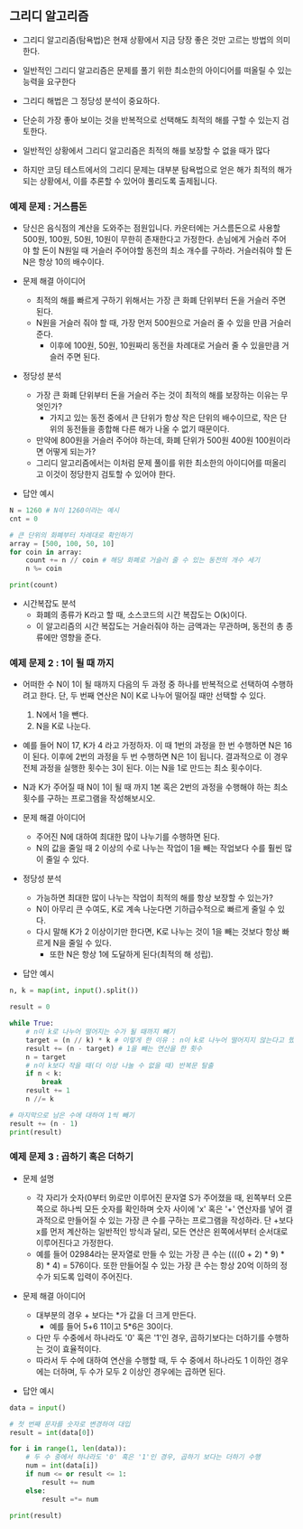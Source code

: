 ## 그리디 알고리즘
* 그리디 알고리즘(탐욕법)은 현재 상황에서 지금 당장 좋은 것만 고르는 방법의 의미한다.
* 일반적인 그리디 알고리즘은 문제를 풀기 위한 최소한의 아이디어를 떠올릴 수 있는 능력을 요구한다
* 그리디 해법은 그 정당성 분석이 중요하다.
* 단순히 가장 좋아 보이는 것을 반복적으로 선택해도 최적의 해를 구할 수 있는지 검토한다.

* 일반적인 상황에서 그리디 알고리즘은 최적의 해를 보장할 수 없을 때가 많다
* 하지만 코딩 테스트에서의 그리디 문제는 대부분 탐욕법으로 얻은 해가 최적의 해가 되는 상황에서, 이를 추론할 수 있어야 풀리도록 출제됩니다.

### 예제 문제 : 거스름돈
* 당신은 음식점의 계산을 도와주는 점원입니다. 카운터에는 거스름돈으로 사용할 500원, 100원, 50원, 10원이 무한히 존재한다고 가정한다. 손님에게 거슬러 주어야 할 돈이 N원일 때 거슬러 주어야할 동전의 최소 개수를 구하라. 거슬러줘야 할 돈 N은 항상 10의 배수이다.

* 문제 해결 아이디어
    + 최적의 해를 빠르게 구하기 위해서는 가장 큰 화폐 단위부터 돈을 거슬러 주면 된다.
    + N원을 거슬러 줘야 할 때, 가장 먼저 500원으로 거슬러 줄 수 있을 만큼 거슬러 준다.
       - 이후에 100원, 50원, 10원짜리 동전을 차례대로 거슬러 줄 수 있을만큼 거슬러 주면 된다.
    
* 정당성 분석
    + 가장 큰 화폐 단위부터 돈을 거슬러 주는 것이 최적의 해를 보장하는 이유는 무엇인가?
        - 가지고 있는 동전 중에서 큰 단위가 항상 작은 단위의 배수이므로, 작은 단위의 동전들을 종합해 다른 해가 나올 수 없기 때문이다.
    + 만약에 800원을 거슬러 주어야 하는데, 화폐 단위가 500원 400원 100원이라면 어떻게 되는가?
    + 그리디 알고리즘에서는 이처럼 문제 풀이를 위한 최소한의 아이디어를 떠올리고 이것이 정당한지 검토할 수 있어야 한다.

* 답안 예시
```python
N = 1260 # N이 1260이라는 예시
cnt = 0

# 큰 단위의 화폐부터 차례대로 확인하기
array = [500, 100, 50, 10]
for coin in array:
    count += n // coin # 해당 화폐로 거슬러 줄 수 있는 동전의 개수 세기
    n %= coin

print(count)
```

* 시간복잡도 분석
    + 화폐의 종류가 K라고 할 때, 소스코드의 시간 복잡도는 O(k)이다.
    + 이 알고리즘의 시간 복잡도는 거슬러줘야 하는 금액과는 무관하며, 동전의 총 종류에만 영향을 준다.


### 예제 문제 2 : 1이 될 때 까지
* 어떠한 수 N이 1이 될 때까지 다음의 두 과정 중 하나를 반복적으로 선택하여 수행하려고 한다. 단, 두 번째 연산은 N이 K로 나누어 떨어질 때만 선택할 수 있다.
    1. N에서 1을 뺀다.
    2. N을 K로 나눈다.
* 예를 들어 N이 17, K가 4 라고 가정하자. 이 때 1번의 과정을 한 번 수행하면 N은 16이 된다. 이후에 2번의 과정을 두 번 수행하면 N은 1이 됩니다. 결과적으로 이 경우 전체 과정을 실행한 횟수는 3이 된다. 이는 N을 1로 만드는 최소 횟수이다.
* N과 K가 주어질 때 N이 1이 될 때 까지 1본 혹은 2번의 과정을 수행해야 하는 최소 횟수를 구하는 프로그램을 작성해보시오.

* 문제 해결 아이디어
    + 주어진 N에 대하여 최대한 많이 나누기를 수행하면 된다.
    + N의 값을 줄일 때 2 이상의 수로 나누는 작업이 1을 빼는 작업보다 수를 훨씬 많이 줄일 수 있다.

* 정당성 분석
    + 가능하면 최대한 많이 나누는 작업이 최적의 해를 항상 보장할 수 있는가?
    + N이 아무리 큰 수여도,  K로 계속 나눈다면 기하급수적으로 빠르게 줄일 수 있다.
    + 다시 말해 K가 2 이상이기만 한다면, K로 나누는 것이 1을 빼는 것보다 항상 빠르게 N을 줄일 수 있다.
        - 또한 N은 항상 1에 도달하게 된다(최적의 해 성립).

* 답안 예시
```python
n, k = map(int, input().split())

result = 0

while True:
    # n이 k로 나누어 떨어지는 수가 될 때까지 빼기
    target = (n // k) * k # 이렇게 한 이유 : n이 k로 나누어 떨어지지 않는다고 했을 때 가장 가까운 k로 나누어 떨어지는 수가 어떤건지 사용할 수 있음
    result += (n - target) # 1을 빼는 연산을 한 횟수
    n = target
    # n이 k보다 작을 때(더 이상 나눌 수 없을 때) 반복문 탈출
    if n < k:
        break
    result += 1
    n //= k

# 마지막으로 남은 수에 대하여 1씩 빼기
result += (n - 1)
print(result)
```

### 예제 문제 3 : 곱하기 혹은 더하기
*  문제 설명
    + 각 자리가 숫자(0부터 9)로만 이루어진 문자열 S가 주어졌을 때, 왼쪽부터 오른쪽으로 하나씩 모든 숫자를 확인하며 숫자 사이에 'x' 혹은 '+' 연산자를 넣어 결과적으로 만들어질 수 있는 가장 큰 수를 구하는 프로그램을 작성하라. 단 +보다 x를 먼저 계산하는 일반적인 방식과 달리, 모든 연산은 왼쪽에서부터 순서대로 이루어진다고 가정한다.
    + 예를 들어 02984라는 문자열로 만들 수 있는 가장 큰 수는 ((((0 + 2) * 9) * 8) * 4) = 576이다. 또한 만들어질 수 있는 가장 큰 수는 항상 20억 이하의 정수가 되도록 입력이 주어진다.

* 문제 해결 아이디어
    + 대부분의 경우 + 보다는 *가 값을 더 크게 만든다.
        - 예를 들어 5+6 11이고 5*6은 30이다.
    + 다만 두 수중에서 하나라도 '0' 혹은 '1'인 경우, 곱하기보다는 더하기를 수행하는 것이 효율적이다.
    + 따라서 두 수에 대하여 연산을 수행할 때, 두 수 중에서 하나라도 1 이하인 경우에는 더하며, 두 수가 모두 2 이상인 경우에는 곱하면 된다. 

* 답안 예시
```python
data = input()

# 첫 번째 문자를 숫자로 변경하여 대입
result = int(data[0])

for i in range(1, len(data)):
    # 두 수 중에서 하나라도 '0' 혹은 '1'인 경우, 곱하기 보다는 더하기 수행
    num = int(data[i])
    if num <= or result <= 1:
        result += num
    else:
        result =*= num

print(result)
```